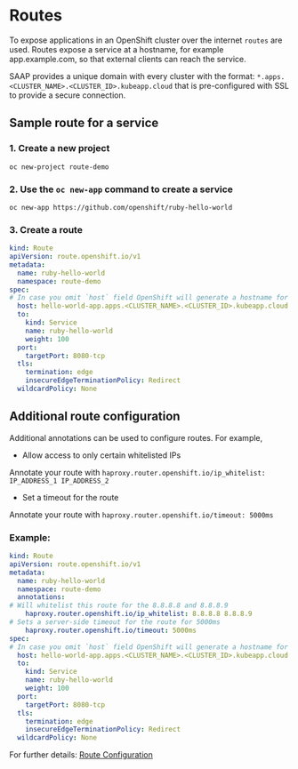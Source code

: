 # Routes

To expose applications in an OpenShift cluster over the internet `routes` are used. Routes expose a service at a 
hostname, for example app.example.com, so that external clients can reach the service.

SAAP provides a unique domain with every cluster with the format: `*.apps.<CLUSTER_NAME>.<CLUSTER_ID>.kubeapp.cloud` that is pre-configured with SSL to provide a secure connection.

## Sample route for a service

### 1. Create a new project

`oc new-project route-demo`

### 2. Use the `oc new-app` command to create a service

```shell script
oc new-app https://github.com/openshift/ruby-hello-world
```

### 3. Create a route

```yaml
kind: Route
apiVersion: route.openshift.io/v1
metadata:
  name: ruby-hello-world
  namespace: route-demo
spec:
# In case you omit `host` field OpenShift will generate a hostname for you as <svc-name>-<namespace-name>.apps.<CLUSTER_NAME>.<CLUSTER_ID>.kubeapp.cloud
  host: hello-world-app.apps.<CLUSTER_NAME>.<CLUSTER_ID>.kubeapp.cloud
  to:
    kind: Service
    name: ruby-hello-world
    weight: 100
  port:
    targetPort: 8080-tcp
  tls:
    termination: edge
    insecureEdgeTerminationPolicy: Redirect
  wildcardPolicy: None
```

## Additional route configuration

Additional annotations can be used to configure routes. For example, 

- Allow access to only certain whitelisted IPs

Annotate your route with `haproxy.router.openshift.io/ip_whitelist: IP_ADDRESS_1 IP_ADDRESS_2`

- Set a timeout for the route

Annotate your route with `haproxy.router.openshift.io/timeout: 5000ms`

### Example: 

```yaml
kind: Route
apiVersion: route.openshift.io/v1
metadata:
  name: ruby-hello-world
  namespace: route-demo
  annotations:
# Will whitelist this route for the 8.8.8.8 and 8.8.8.9
    haproxy.router.openshift.io/ip_whitelist: 8.8.8.8 8.8.8.9
# Sets a server-side timeout for the route for 5000ms   
    haproxy.router.openshift.io/timeout: 5000ms
spec:
# In case you omit `host` field OpenShift will generate a hostname for you as <name>-<namespace-name>.DOMAIN_NAME
  host: hello-world-app.apps.<CLUSTER_NAME>.<CLUSTER_ID>.kubeapp.cloud
  to:
    kind: Service
    name: ruby-hello-world
    weight: 100
  port:
    targetPort: 8080-tcp
  tls:
    termination: edge
    insecureEdgeTerminationPolicy: Redirect
  wildcardPolicy: None
```

For further details: [Route Configuration](https://docs.openshift.com/container-platform/4.10/networking/routes/route-configuration.html)